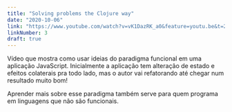 ```yaml
---
title: "Solving problems the Clojure way"
date: "2020-10-06"
link: "https://www.youtube.com/watch?v=vK1DazRK_a0&feature=youtu.be&t=2368"
linkNumber: 3
draft: true
---
```


Vídeo que mostra como usar ideias do paradigma funcional em uma aplicação JavaScript. Inicialmente a aplicação tem alteração de estado e efeitos colaterais pra todo lado, mas o autor vai refatorando até chegar num resultado muito bom!

Aprender mais sobre esse paradigma também serve para quem programa em linguagens que não são funcionais.
